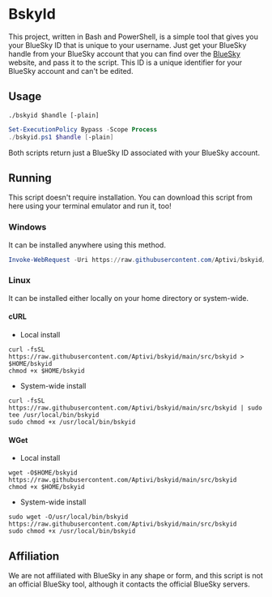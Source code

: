 # BskyId

This project, written in Bash and PowerShell, is a simple tool that gives you your BlueSky ID that is unique to your username. Just get your BlueSky handle from your BlueSky account that you can find over the [BlueSky](https://bsky.app) website, and pass it to the script. This ID is a unique identifier for your BlueSky account and can't be edited.

## Usage

```shell
./bskyid $handle [-plain]
```

```powershell
Set-ExecutionPolicy Bypass -Scope Process
./bskyid.ps1 $handle [-plain]
```

Both scripts return just a BlueSky ID associated with your BlueSky account.

## Running

This script doesn't require installation. You can download this script from here using your terminal emulator and run it, too!

### Windows

It can be installed anywhere using this method.

```powershell
Invoke-WebRequest -Uri https://raw.githubusercontent.com/Aptivi/bskyid/main/src/bskyid -OutFile bskyid.ps1
```

### Linux

It can be installed either locally on your home directory or system-wide.

#### cURL

* Local install

```shell
curl -fsSL https://raw.githubusercontent.com/Aptivi/bskyid/main/src/bskyid > $HOME/bskyid
chmod +x $HOME/bskyid
```

* System-wide install

```shell
curl -fsSL https://raw.githubusercontent.com/Aptivi/bskyid/main/src/bskyid | sudo tee /usr/local/bin/bskyid
sudo chmod +x /usr/local/bin/bskyid
```

#### WGet

* Local install

```shell
wget -O$HOME/bskyid https://raw.githubusercontent.com/Aptivi/bskyid/main/src/bskyid
chmod +x $HOME/bskyid
```

* System-wide install

```shell
sudo wget -O/usr/local/bin/bskyid https://raw.githubusercontent.com/Aptivi/bskyid/main/src/bskyid
sudo chmod +x /usr/local/bin/bskyid
```

## Affiliation

We are not affiliated with BlueSky in any shape or form, and this script is not an official BlueSky tool, although it contacts the official BlueSky servers.